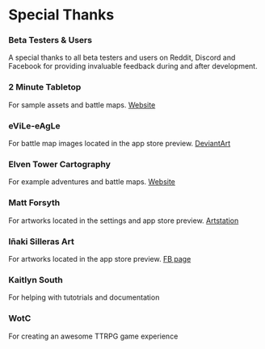 # Special Thanks

### Beta Testers &amp; Users

A special thanks to all beta testers and users on Reddit, Discord and Facebook for providing invaluable feedback during and after development.

### 2 Minute Tabletop

For sample assets and battle maps. <a href="https://www.2minutetabletop.com">Website</a>

### eViLe-eAgLe

For battle map images located in the app store preview. <a href="https://www.deviantart.com/evile-eagle">DeviantArt</a>

### Elven Tower Cartography

For example adventures and battle maps. <a href="https://www.elventower.com">Website</a>

### Matt Forsyth

For artworks located in the settings and app store preview. <a href="https://www.artstation.com/mattforsyth">Artstation</a>

### Iñaki Silleras Art

For artworks located in the app store preview. <a href="https://www.facebook.com/Iñaki-Silleras-Art-377132112405478/">FB page</a>

### Kaitlyn South

For helping with tutotrials and documentation

### WotC

For creating an awesome TTRPG game experience
